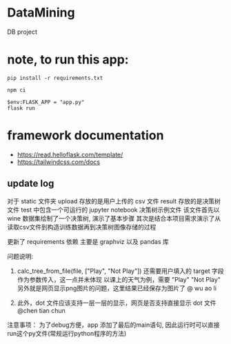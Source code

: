 # DataMining
DB project
# note, to run this app:
```
pip install -r requirements.txt

npm ci

$env:FLASK_APP = "app.py"
flask run
```

# framework documentation
* https://read.helloflask.com/template/
* https://tailwindcss.com/docs

## update log
对于 static 文件夹
upload 存放的是用户上传的 csv 文件
result 存放的是决策树文件
test 中包含一个可运行的 jupyter notebook 决策树示例文件
    该文件首先以 wine 数据集绘制了一个决策树, 演示了基本步骤
    其次是结合本项目需求演示了从读取csv文件到构造训练数据再到决策树图像存储的过程

更新了 requirements 依赖
主要是 graphviz 以及 pandas 库

问题说明:

1. calc_tree_from_file(file, ["Play", "Not Play"])
还需要用户填入的 target 字段作为参数传入，这一点并未体现
以课上的天气为例，需要 "Play" "Not Play"
另外就是网页显示png图片的问题，这里结果已经保存为图片了 @ wu ao li

2. 此外，dot 文件应该支持一层一层的显示，网页是否支持直接显示 dot 文件 @chen tian chun

注意事项：
为了debug方便，app 添加了最后的main语句, 因此运行时可以直接run这个py文件(常规运行python程序的方法)
